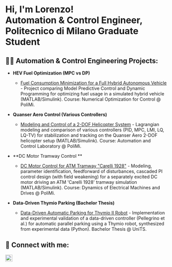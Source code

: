 <h1>Hi, I'm Lorenzo! <br/>Automation & Control Engineer, Politecnico di Milano Graduate Student</h1>

<h2>👨‍💻 Automation & Control Engineering Projects:</h2>

- **HEV Fuel Optimization (MPC vs DP)**
  - [Fuel Consumption Minimization for a Full Hybrid Autonomous Vehicle](https://github.com/Lmarzi/HEV-Fuel-Optimization-MPC-vs-DP) - Project comparing Model Predictive Control and Dynamic Programming for optimizing fuel usage in a simulated hybrid vehicle (MATLAB/Simulink). Course: Numerical Optimization for Control @ PoliMi.

- **Quanser Aero Control (Various Controllers)**
  - [Modeling and Control of a 2-DOF Helicopter System](https://github.com/Lmarzi/QuanserAereo-Control-Lab-Project) - Lagrangian modeling and comparison of various controllers (PID, MPC, LMI, LQ, LQ-TV) for stabilization and tracking on the Quanser Aero 2-DOF helicopter setup (MATLAB/Simulink). Course: Automation and Control Laboratory @ PoliMi.

- **DC Motor Tramway Control **
  - [DC Motor Control for ATM Tramway "Carelli 1928"](https://github.com/Lmarzi/DCMotor-Tramway-Control) - Modeling, parameter identification, feedforward of disturbances, cascaded PI control design (with field weakening) for a separately excited DC motor driving an ATM 'Carelli 1928' tramway simulation (MATLAB/Simulink). Course: Dynamics of Electrical Machines and Drives @ PoliMi.

- **Data-Driven Thymio Parking (Bachelor Thesis)**
  - [Data-Driven Automatic Parking for Thymio II Robot](https://github.com/Lmarzi/DataDriven-Thymio-AutoParking) - Implementation and experimental validation of a data-driven controller (Pellegrino et al.) for automatic parallel parking using a Thymio robot, synthesized from experimental data (Python). Bachelor Thesis @ UniTS.

<h2> 🔗 Connect with me:</h2>

[<img align="left" alt="Lorenzo Marzi | LinkedIn" width="22px" src="https://cdn.jsdelivr.net/npm/simple-icons@v3/icons/linkedin.svg" />][linkedin]

[linkedin]: https://www.linkedin.com/in/lorenzomarzi/
<!--
**joshmadakor1/joshmadakor1** is a ✨ _special_ ✨ repository because its `README.md` (this file) appears on your GitHub profile.

Here are some ideas to get you started:

- 🔭 I’m currently working on ...
- 🌱 I’m currently learning ...
- 👯 I’m looking to collaborate on ...
- 🤔 I’m looking for help with ...
- 💬 Ask me about ...
- 📫 How to reach me: ...
- 😄 Pronouns: ...
- ⚡ Fun fact: ...
-->
